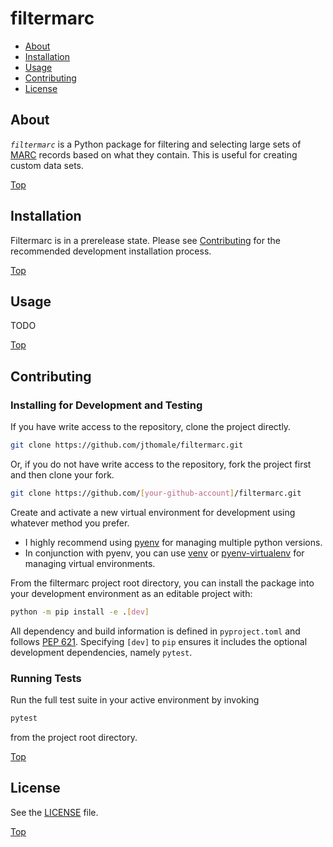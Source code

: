 filtermarc
==========

* [About](#about)
* [Installation](#installation)
* [Usage](#usage)
* [Contributing](#contributing)
* [License](#license)


## About

*`filtermarc`* is a Python package for filtering and selecting large sets of
[MARC][about-marc] records based on what they contain. This is useful for
creating custom data sets.

[Top](#top)


## Installation

Filtermarc is in a prerelease state. Please see [Contributing](#contributing)
for the recommended development installation process.

[Top](#top)


## Usage

TODO

[Top](#top)


## Contributing

### Installing for Development and Testing

If you have write access to the repository, clone the project directly.

```bash
git clone https://github.com/jthomale/filtermarc.git
```

Or, if you do not have write access to the repository, fork the project first
and then clone your fork.

```bash
git clone https://github.com/[your-github-account]/filtermarc.git
```

Create and activate a new virtual environment for development using whatever
method you prefer.

- I highly recommend using [pyenv] for managing multiple python versions.
- In conjunction with pyenv, you can use [venv] or [pyenv-virtualenv] for
  managing virtual environments.

From the filtermarc project root directory, you can install the package into
your development environment as an editable project with:

```bash
python -m pip install -e .[dev]
```

All dependency and build information is defined in `pyproject.toml` and follows
[PEP 621][pep-621]. Specifying `[dev]` to `pip` ensures it includes the
optional development dependencies, namely `pytest`.

### Running Tests

Run the full test suite in your active environment by invoking

```bash
pytest
```

from the project root directory.

[Top](#top)


## License

See the [LICENSE](LICENSE) file.

[Top](#top)


[about-marc]: https://en.wikipedia.org/wiki/MARC_standards
[pep-621]: https://peps.python.org/pep-0621/
[pyenv]: https://github.com/pyenv/pyenv
[pyenv-virtualenv]: https://github.com/pyenv/pyenv-virtualenv
[venv]: https://docs.python.org/3/library/venv.html
